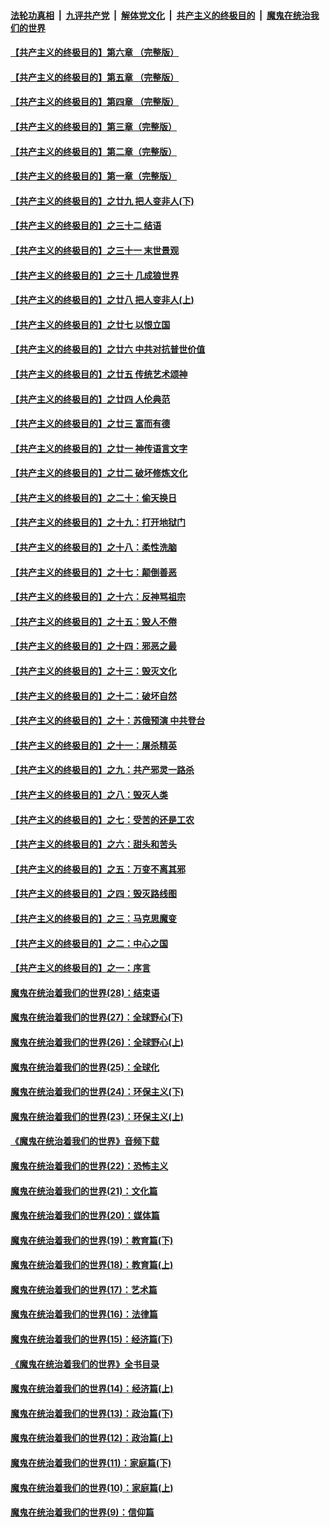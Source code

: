 ####  [法轮功真相](../../../../basic/blob/master/README.md?t=11290526) &nbsp;|&nbsp; [九评共产党](../../../../9ping.md/blob/master/README.md?t=11290526) &nbsp;|&nbsp; [解体党文化](../../../../jtdwh.md/blob/master/README.md?t=11290526)  &nbsp;|&nbsp; [共产主义的终极目的](../../../../gczydzjmd.md/blob/master/README.md?t=11290526) &nbsp;|&nbsp; [魔鬼在统治我们的世界](../../../../mgztzwmdsj.md/blob/master/README.md?t=11290526) 

#### [【共产主义的终极目的】第六章 （完整版）](../pages/nsc422/n11428913.md?t=11290526) 

#### [【共产主义的终极目的】第五章 （完整版）](../pages/nsc422/n11428912.md?t=11290526) 

#### [【共产主义的终极目的】第四章 （完整版）](../pages/nsc422/n11428907.md?t=11290526) 

#### [【共产主义的终极目的】第三章（完整版）](../pages/nsc422/n11428848.md?t=11290526) 

#### [【共产主义的终极目的】第二章（完整版）](../pages/nsc422/n11428831.md?t=11290526) 

#### [【共产主义的终极目的】第一章（完整版）](../pages/nsc422/n11417651.md?t=11290526) 

#### [【共产主义的终极目的】之廿九 把人变非人(下)](../pages/nsc422/n11344140.md?t=11290526) 

#### [【共产主义的终极目的】之三十二 结语](../pages/nsc422/n11360535.md?t=11290526) 

#### [【共产主义的终极目的】之三十一 末世景观](../pages/nsc422/n11351129.md?t=11290526) 

#### [【共产主义的终极目的】之三十 几成狼世界](../pages/nsc422/n11348280.md?t=11290526) 

#### [【共产主义的终极目的】之廿八 把人变非人(上)](../pages/nsc422/n11340492.md?t=11290526) 

#### [【共产主义的终极目的】之廿七 以恨立国](../pages/nsc422/n11336944.md?t=11290526) 

#### [【共产主义的终极目的】之廿六 中共对抗普世价值](../pages/nsc422/n11324785.md?t=11290526) 

#### [【共产主义的终极目的】之廿五 传统艺术颂神](../pages/nsc422/n11296396.md?t=11290526) 

#### [【共产主义的终极目的】之廿四 人伦典范](../pages/nsc422/n11296397.md?t=11290526) 

#### [【共产主义的终极目的】之廿三 富而有德](../pages/nsc422/n11283598.md?t=11290526) 

#### [【共产主义的终极目的】之廿一 神传语言文字](../pages/nsc422/n11263265.md?t=11290526) 

#### [【共产主义的终极目的】之廿二 破坏修炼文化](../pages/nsc422/n11245728.md?t=11290526) 

#### [【共产主义的终极目的】之二十：偷天换日](../pages/nsc422/n11238846.md?t=11290526) 

#### [【共产主义的终极目的】之十九：打开地狱门](../pages/nsc422/n11206376.md?t=11290526) 

#### [【共产主义的终极目的】之十八：柔性洗脑](../pages/nsc422/n11199994.md?t=11290526) 

#### [【共产主义的终极目的】之十七：颠倒善恶](../pages/nsc422/n11179782.md?t=11290526) 

#### [【共产主义的终极目的】之十六：反神骂祖宗](../pages/nsc422/n11166798.md?t=11290526) 

#### [【共产主义的终极目的】之十五：毁人不倦](../pages/nsc422/n11166792.md?t=11290526) 

#### [【共产主义的终极目的】之十四：邪恶之最](../pages/nsc422/n11150249.md?t=11290526) 

#### [【共产主义的终极目的】之十三：毁灭文化](../pages/nsc422/n11135227.md?t=11290526) 

#### [【共产主义的终极目的】之十二：破坏自然](../pages/nsc422/n11135214.md?t=11290526) 

#### [【共产主义的终极目的】之十：苏俄预演 中共登台](../pages/nsc422/n11118424.md?t=11290526) 

#### [【共产主义的终极目的】之十一：屠杀精英](../pages/nsc422/n11118442.md?t=11290526) 

#### [【共产主义的终极目的】之九：共产邪灵一路杀](../pages/nsc422/n11114139.md?t=11290526) 

#### [【共产主义的终极目的】之八：毁灭人类](../pages/nsc422/n11108503.md?t=11290526) 

#### [【共产主义的终极目的】之七：受苦的还是工农](../pages/nsc422/n11101809.md?t=11290526) 

#### [【共产主义的终极目的】之六：甜头和苦头](../pages/nsc422/n11096971.md?t=11290526) 

#### [【共产主义的终极目的】之五：万变不离其邪](../pages/nsc422/n11091285.md?t=11290526) 

#### [【共产主义的终极目的】之四：毁灭路线图](../pages/nsc422/n11086284.md?t=11290526) 

#### [【共产主义的终极目的】之三：马克思魔变](../pages/nsc422/n11061941.md?t=11290526) 

#### [【共产主义的终极目的】之二：中心之国](../pages/nsc422/n11047728.md?t=11290526) 

#### [【共产主义的终极目的】之一：序言](../pages/nsc422/n11086077.md?t=11290526) 

#### [魔鬼在统治着我们的世界(28)：结束语](../pages/nsc422/n10936246.md?t=11290526) 

#### [魔鬼在统治着我们的世界(27)：全球野心(下)](../pages/nsc422/n10928319.md?t=11290526) 

#### [魔鬼在统治着我们的世界(26)：全球野心(上)](../pages/nsc422/n10900318.md?t=11290526) 

#### [魔鬼在统治着我们的世界(25)：全球化](../pages/nsc422/n10788205.md?t=11290526) 

#### [魔鬼在统治着我们的世界(24)：环保主义(下)](../pages/nsc422/n10695307.md?t=11290526) 

#### [魔鬼在统治着我们的世界(23)：环保主义(上)](../pages/nsc422/n10688613.md?t=11290526) 

#### [《魔鬼在统治着我们的世界》音频下载](../pages/nsc422/n10635553.md?t=11290526) 

#### [魔鬼在统治着我们的世界(22)：恐怖主义](../pages/nsc422/n10614727.md?t=11290526) 

#### [魔鬼在统治着我们的世界(21)：文化篇](../pages/nsc422/n10597706.md?t=11290526) 

#### [魔鬼在统治着我们的世界(20)：媒体篇](../pages/nsc422/n10586579.md?t=11290526) 

#### [魔鬼在统治着我们的世界(19)：教育篇(下)](../pages/nsc422/n10564808.md?t=11290526) 

#### [魔鬼在统治着我们的世界(18)：教育篇(上)](../pages/nsc422/n10526970.md?t=11290526) 

#### [魔鬼在统治着我们的世界(17)：艺术篇](../pages/nsc422/n10499093.md?t=11290526) 

#### [魔鬼在统治着我们的世界(16)：法律篇](../pages/nsc422/n10485969.md?t=11290526) 

#### [魔鬼在统治着我们的世界(15)：经济篇(下)](../pages/nsc422/n10469975.md?t=11290526) 

#### [《魔鬼在统治着我们的世界》全书目录](../pages/nsc422/n10464261.md?t=11290526) 

#### [魔鬼在统治着我们的世界(14)：经济篇(上)](../pages/nsc422/n10457370.md?t=11290526) 

#### [魔鬼在统治着我们的世界(13)：政治篇(下)](../pages/nsc422/n10448270.md?t=11290526) 

#### [魔鬼在统治着我们的世界(12)：政治篇(上)](../pages/nsc422/n10444576.md?t=11290526) 

#### [魔鬼在统治着我们的世界(11)：家庭篇(下)](../pages/nsc422/n10440961.md?t=11290526) 

#### [魔鬼在统治着我们的世界(10)：家庭篇(上)](../pages/nsc422/n10435448.md?t=11290526) 

#### [魔鬼在统治着我们的世界(9)：信仰篇](../pages/nsc422/n10432159.md?t=11290526) 

